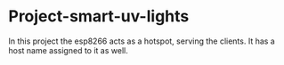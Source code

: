 # Project-smart-uv-lights
In this project the esp8266 acts as a hotspot, serving the clients. It has a host name assigned to it as well.
